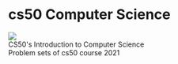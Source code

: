 # cs50 Computer Science
<img src="https://8pic.ir/uploads/22.png">
</br>
CS50's Introduction to Computer Science
</br>
Problem sets of cs50 course 2021
